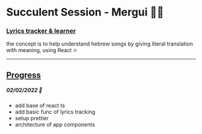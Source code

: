 # Succulent Session - Mergui 🌵💖

### <u>Lyrics tracker & learner</u>

the concept is to help understand hebrew songs by giving literal translation with meaning, using React 🔥

---

## <u>Progress</u>

##### 02/02/2022 💪

-   add base of react ts
-   add basic func of lyrics tracking
-   setup prettier
-   architecture of app components
